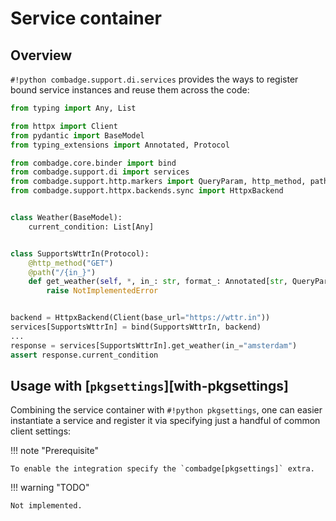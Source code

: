 # Service container

## Overview

`#!python combadge.support.di.services` provides the ways to register bound service instances and reuse them across the code:

```python title="dependency_injection.py" hl_lines="25 27"
from typing import Any, List

from httpx import Client
from pydantic import BaseModel
from typing_extensions import Annotated, Protocol

from combadge.core.binder import bind
from combadge.support.di import services
from combadge.support.http.markers import QueryParam, http_method, path
from combadge.support.httpx.backends.sync import HttpxBackend


class Weather(BaseModel):
    current_condition: List[Any]


class SupportsWttrIn(Protocol):
    @http_method("GET")
    @path("/{in_}")
    def get_weather(self, *, in_: str, format_: Annotated[str, QueryParam("format")] = "j1") -> Weather:
        raise NotImplementedError


backend = HttpxBackend(Client(base_url="https://wttr.in"))
services[SupportsWttrIn] = bind(SupportsWttrIn, backend)
...
response = services[SupportsWttrIn].get_weather(in_="amsterdam")
assert response.current_condition
```

## Usage with [`pkgsettings`][with-pkgsettings]

Combining the service container with `#!python pkgsettings`, one can easier instantiate a service and register it via specifying just a handful of common client settings:

!!! note "Prerequisite"

    To enable the integration specify the `combadge[pkgsettings]` extra.

!!! warning "TODO"

    Not implemented.
